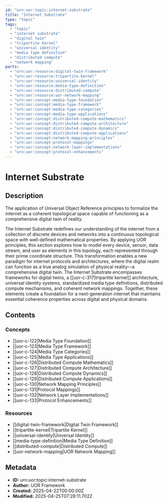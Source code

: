 ```yaml
---
id: "urn:uor:topic:internet-substrate"
title: "Internet Substrate"
type: "topic"
tags:
  - "topic"
  - "internet substrate"
  - "digital twin"
  - "tripartite kernel"
  - "universal identity"
  - "media type definition"
  - "distributed compute"
  - "network mapping"
parts:
  - "urn:uor:resource:digital-twin-framework"
  - "urn:uor:resource:tripartite-kernel"
  - "urn:uor:resource:universal-identity"
  - "urn:uor:resource:media-type-definition"
  - "urn:uor:resource:distributed-compute"
  - "urn:uor:resource:uor-network-mapping"
  - "urn:uor:concept:media-type-foundation"
  - "urn:uor:concept:media-type-framework"
  - "urn:uor:concept:media-type-categories"
  - "urn:uor:concept:media-type-applications"
  - "urn:uor:concept:distributed-compute-mathematics"
  - "urn:uor:concept:distributed-compute-architecture"
  - "urn:uor:concept:distributed-compute-dynamics"
  - "urn:uor:concept:distributed-compute-applications"
  - "urn:uor:concept:network-mapping-principles"
  - "urn:uor:concept:protocol-mappings"
  - "urn:uor:concept:network-layer-implementations"
  - "urn:uor:concept:protocol-enhancements"
---
```


# Internet Substrate

## Description

The application of Universal Object Reference principles to formalize the internet as a coherent topological space capable of functioning as a comprehensive digital twin of reality.

The Internet Substrate redefines our understanding of the internet from a collection of discrete devices and networks into a continuous topological space with well-defined mathematical properties. By applying UOR principles, this section explores how to model every device, sensor, data stream, and user as elements in this topology, each represented through their prime coordinate structure. This transformation enables a new paradigm for internet protocols and architectures, where the digital realm can function as a true analog simulation of physical reality—a comprehensive digital twin. The Internet Substrate encompasses frameworks for digital twins, a [[uor-c-317|tripartite kernel]] architecture, universal identity systems, standardized media type definitions, distributed compute mechanisms, and coherent network mappings. Together, these elements create a foundation for a next-generation internet that maintains essential coherence properties across digital and physical domains.

## Contents

### Concepts

- [[uor-c-122|Media Type Foundation]]
- [[uor-c-123|Media Type Framework]]
- [[uor-c-124|Media Type Categories]]
- [[uor-c-125|Media Type Applications]]
- [[uor-c-126|Distributed Compute Mathematics]]
- [[uor-c-127|Distributed Compute Architecture]]
- [[uor-c-128|Distributed Compute Dynamics]]
- [[uor-c-129|Distributed Compute Applications]]
- [[uor-c-130|Network Mapping Principles]]
- [[uor-c-131|Protocol Mappings]]
- [[uor-c-132|Network Layer Implementations]]
- [[uor-c-133|Protocol Enhancements]]

### Resources

- [[digital-twin-framework|Digital Twin Framework]]
- [[tripartite-kernel|Tripartite Kernel]]
- [[universal-identity|Universal Identity]]
- [[media-type-definition|Media Type Definition]]
- [[distributed-compute|Distributed Compute]]
- [[uor-network-mapping|UOR Network Mapping]]

## Metadata

- **ID:** urn:uor:topic:internet-substrate
- **Author:** UOR Framework
- **Created:** 2025-04-22T00:00:00Z
- **Modified:** 2025-04-25T07:28:11.702Z
